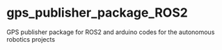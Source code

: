 # gps_publisher_package_ROS2
GPS publisher package for ROS2 and arduino codes for the autonomous robotics projects
